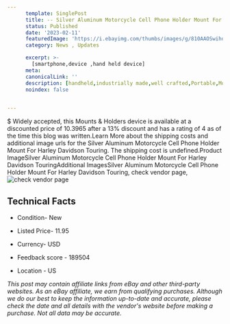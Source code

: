 ```yaml
---
      template: SinglePost
      title: -- Silver Aluminum Motorcycle Cell Phone Holder Mount For Harley Davidson Touring
      status: Published
      date: '2023-02-11'
      featuredImage: 'https://i.ebayimg.com/thumbs/images/g/810AAOSwihdis79d/s-l225.jpg'
      category: News , Updates

      excerpt: >-
        [smartphone,device ,hand held device]
      meta:
      canonicalLink: ''
      description: [handheld,industrially made,well crafted,Portable,Mobile,Compact,Convenient,Lightweight,Maneuverable,Man-portable,Miniature,Carriable,Hand-held,Light,Holdable,Transportable,Mobile device,Pocket-sized,On-the-go,Wireless,Cordless,Compact size,Convenient size, smartphone,device ,hand held device]
      noindex: false

        
---
```

$
    Widely accepted, this Mounts & Holders device is available at a discounted price of 10.3965 after a 13% discount and has a rating of 4 as of the time this blog was written.Learn More about the shipping costs and additional image urls for the Silver Aluminum Motorcycle Cell Phone Holder Mount For Harley Davidson Touring. The shipping cost is undefined.Product ImageSilver Aluminum Motorcycle Cell Phone Holder Mount For Harley Davidson TouringAdditional ImagesSilver Aluminum Motorcycle Cell Phone Holder Mount For Harley Davidson Touring, check vendor page, ![check vendor page](https://origin-galleryplus.ebayimg.com/ws/web/283899483568_2_0_1/225x225.jpg,https://origin-galleryplus.ebayimg.com/ws/web/283899483568_3_0_1/225x225.jpg,https://origin-galleryplus.ebayimg.com/ws/web/283899483568_4_0_1/225x225.jpg,https://origin-galleryplus.ebayimg.com/ws/web/283899483568_5_0_1/225x225.jpg,https://origin-galleryplus.ebayimg.com/ws/web/283899483568_6_0_1/225x225.jpg,https://origin-galleryplus.ebayimg.com/ws/web/283899483568_7_0_1/225x225.jpg,https://origin-galleryplus.ebayimg.com/ws/web/283899483568_8_0_1/225x225.jpg,https://origin-galleryplus.ebayimg.com/ws/web/283899483568_9_0_1/225x225.jpg,https://origin-galleryplus.ebayimg.com/ws/web/283899483568_10_0_1/225x225.jpg,https://origin-galleryplus.ebayimg.com/ws/web/283899483568_11_0_1/225x225.jpg,https://origin-galleryplus.ebayimg.com/ws/web/283899483568_12_0_1/225x225.jpg)
    
    

 ## Technical Facts 



     
      

 - Condition- New 


      

 - Listed Price- 11.95 


      

 - Currency- USD 


      

 - Feedback score - 189504 


      

 - Location - US 


      
      

 *_This post may contain affiliate links from eBay and other third-party websites. As an eBay affiliate, we earn from qualifying purchases. Although we do our best to keep the information up-to-date and accurate, please check the date and all details with the vendor's website before making a purchase. Not all data may be accurate._*



    
    
    
    
    